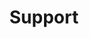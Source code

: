 ---
#Delimiter files are used to separate the list of documentation pages into sections.
title: "Support"
type: delimiter
weight: 21 # Change this weight to change order of sections
sitemapExclude: True
---